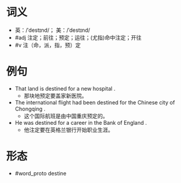 # 词义
- 英：/ˈdestɪnd/； 美：/ˈdestɪnd/
- #adj 注定；前往；预定；运往；(尤指)命中注定；开往
- #v 注（命，派，指，预）定
# 例句
- That land is destined for a new hospital .
	- 那块地预定要盖家新医院。
- The international flight had been destined for the Chinese city of Chongqing .
	- 这个国际航班是由中国重庆预定的。
- He was destined for a career in the Bank of England .
	- 他注定要在英格兰银行开始职业生涯。
# 形态
- #word_proto destine

